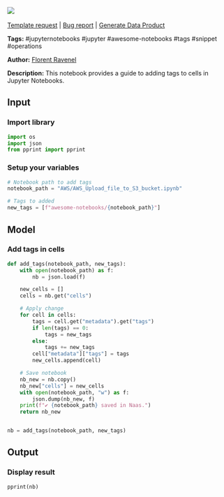 <a href="https://app.naas.ai/user-redirect/naas/downloader?url=https://raw.githubusercontent.com/jupyter-naas/awesome-notebooks/master/Jupyter%20Notebooks/Jupyter_Notebooks_Add_tags_in_cells.ipynb" target="_parent"><img src="https://naasai-public.s3.eu-west-3.amazonaws.com/Open_in_Naas_Lab.svg"/></a><br><br><a href="https://github.com/jupyter-naas/awesome-notebooks/issues/new?assignees=&labels=&template=template-request.md&title=Tool+-+Action+of+the+notebook+">Template request</a> | <a href="https://github.com/jupyter-naas/awesome-notebooks/issues/new?assignees=&labels=bug&template=bug_report.md&title=Jupyter+Notebooks+-+Add+tags+in+cells:+Error+short+description">Bug report</a> | <a href="https://app.naas.ai/user-redirect/naas/downloader?url=https://raw.githubusercontent.com/jupyter-naas/awesome-notebooks/master/Naas/Naas_Start_data_product.ipynb" target="_parent">Generate Data Product</a>

**Tags:** #jupyternotebooks #jupyter #awesome-notebooks #tags #snippet #operations

**Author:** [Florent Ravenel](https://www.linkedin.com/in/florent-ravenel/)

**Description:** This notebook provides a guide to adding tags to cells in Jupyter Notebooks.

## Input

### Import library


```python
import os
import json
from pprint import pprint
```

### Setup your variables


```python
# Notebook path to add tags
notebook_path = "AWS/AWS_Upload_file_to_S3_bucket.ipynb"

# Tags to added
new_tags = [f"awesome-notebooks/{notebook_path}"]
```

## Model

### Add tags in cells


```python
def add_tags(notebook_path, new_tags):
    with open(notebook_path) as f:
        nb = json.load(f)

    new_cells = []
    cells = nb.get("cells")

    # Apply change
    for cell in cells:
        tags = cell.get("metadata").get("tags")
        if len(tags) == 0:
            tags = new_tags
        else:
            tags += new_tags
        cell["metadata"]["tags"] = tags
        new_cells.append(cell)

    # Save notebook
    nb_new = nb.copy()
    nb_new["cells"] = new_cells
    with open(notebook_path, "w") as f:
        json.dump(nb_new, f)
    print(f"✔️ {notebook_path} saved in Naas.")
    return nb_new


nb = add_tags(notebook_path, new_tags)
```

## Output

### Display result


```python
pprint(nb)
```
